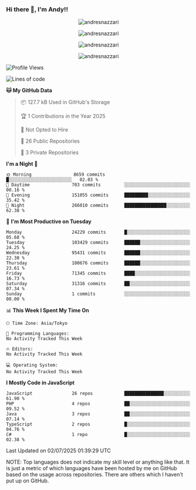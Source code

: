 ### Hi there 👋, I'm Andy!!

<p align="center" >
  <img src="https://github-profile-trophy.vercel.app/?username=AndresNazzari&theme=dracula&column=-1" alt="andresnazzari"/>
</p>

<p align="center">
  <img  src="https://github-readme-stats.vercel.app/api?username=AndresNazzari&count_private=true&show_icons=true&theme=dracula" alt="andresnazzari"/>
</p>
<p align="center">
  <img  src="https://github-readme-stats.vercel.app/api/top-langs/?username=AndresNazzari&layout=compact" alt="andresnazzari"/>
</p>
<p align="center" >
  <img src="https://github-readme-stats.vercel.app/api/wakatime?username=AndresNazzari" alt="andresnazzari"/>
</p>

<!--START_SECTION:waka-->
![Profile Views](http://img.shields.io/badge/Profile%20Views-0-blue)

![Lines of code](https://img.shields.io/badge/From%20Hello%20World%20I%27ve%20Written-82.6%20million%20lines%20of%20code-blue)

**🐱 My GitHub Data** 

> 📦 127.7 kB Used in GitHub's Storage 
 > 
> 🏆 1 Contributions in the Year 2025
 > 
> 🚫 Not Opted to Hire
 > 
> 📜 26 Public Repositories 
 > 
> 🔑 3 Private Repositories 
 > 
**I'm a Night 🦉** 

```text
🌞 Morning                8659 commits        █░░░░░░░░░░░░░░░░░░░░░░░░   02.03 % 
🌆 Daytime                703 commits         ░░░░░░░░░░░░░░░░░░░░░░░░░   00.16 % 
🌃 Evening                151055 commits      █████████░░░░░░░░░░░░░░░░   35.42 % 
🌙 Night                  266010 commits      ████████████████░░░░░░░░░   62.38 % 
```
📅 **I'm Most Productive on Tuesday** 

```text
Monday                   24229 commits       █░░░░░░░░░░░░░░░░░░░░░░░░   05.68 % 
Tuesday                  103429 commits      ██████░░░░░░░░░░░░░░░░░░░   24.25 % 
Wednesday                95431 commits       ██████░░░░░░░░░░░░░░░░░░░   22.38 % 
Thursday                 100676 commits      ██████░░░░░░░░░░░░░░░░░░░   23.61 % 
Friday                   71345 commits       ████░░░░░░░░░░░░░░░░░░░░░   16.73 % 
Saturday                 31316 commits       ██░░░░░░░░░░░░░░░░░░░░░░░   07.34 % 
Sunday                   1 commits           ░░░░░░░░░░░░░░░░░░░░░░░░░   00.00 % 
```


📊 **This Week I Spent My Time On** 

```text
🕑︎ Time Zone: Asia/Tokyo

💬 Programming Languages: 
No Activity Tracked This Week

🔥 Editors: 
No Activity Tracked This Week

💻 Operating System: 
No Activity Tracked This Week
```

**I Mostly Code in JavaScript** 

```text
JavaScript               26 repos            ███████████████░░░░░░░░░░   61.90 % 
PHP                      4 repos             ██░░░░░░░░░░░░░░░░░░░░░░░   09.52 % 
Java                     3 repos             ██░░░░░░░░░░░░░░░░░░░░░░░   07.14 % 
TypeScript               2 repos             █░░░░░░░░░░░░░░░░░░░░░░░░   04.76 % 
C#                       1 repo              █░░░░░░░░░░░░░░░░░░░░░░░░   02.38 % 
```




 Last Updated on 02/07/2025 01:39:29 UTC
<!--END_SECTION:waka-->

NOTE: Top languages does not indicate my skill level or anything like that. It is just a metric of which languages have been hosted by me on GitHub based on the usage across repositories. There are others which I haven't put up on GitHub.

<!-- Here are some ideas to get you started:

-   🔭 I’m currently working on ...
-   🌱 I’m currently learning ...
-   👯 I’m looking to collaborate on ...
-   🤔 I’m looking for help with ...
-   💬 Ask me about ...
-   📫 How to reach me: ...
-   😄 Pronouns: ...
-   ⚡ Fun fact: ... -->
